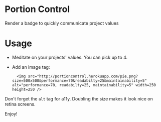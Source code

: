 # Portion Control

Render a badge to quickly communicate project values


# Usage

  * Meditate on your projects' values. You can pick up to 4.

  * Add an image tag:

    ```
      <img src="http://portioncontrol.herokuapp.com/pie.png?size=500x500&performance=70&readabilty=25&maintainability=5" alt="performance=70, readabilty=25, maintainability=5" width=250 height=250 />
    ```

Don't forget the `alt` tag for a11y. Doubling the size makes it look nice on retina screens.

Enjoy!
